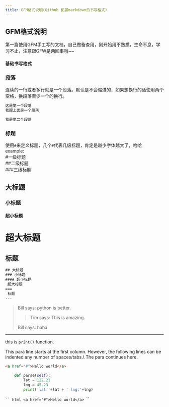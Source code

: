 ```yaml
---
title: GFM格式说明(Github 拓展markdown的书写格式)
---
```

## GFM格式说明  
第一篇使用GFM手工写的文档，自己做备查用，刚开始用不熟悉，生命不息，学习不止，注意跟GFW是两回事哦~~

#### 基础书写格式

### 段落

连续的一行或者多行就是一个段落。默认是不会缩进的，如果想换行的话使用两个空格，换段落至少一个的换行。  
~~~~ html
这是第一个段落  
我跟上面是一个段落

我是第二个段落
~~~~


### 标题
使用`#`来定义标题，几个`#`代表几级标题，肯定是越少字体越大了，哈哈  
example:  
#一级标题  
##二级标题  
###三级标题

## 大标题
### 小标题
#### 超小标题
 超大标题
======
 标题
------

~~~ html
## 大标题
### 小标题
#### 超小标题
 超大标题
===
 标题
---
~~~
> Bill says: python is better.  
> > Tim says: This is amazing.  
>
> Bill says: haha  
* * *
this is `print()` function.  

This para line starts at the first column. However,
      the following lines can be indented any number of spaces/tabs.\\
    The para continues here.

~~~ html
<a href="#">Hello world</a>
~~~
~~~ python
    def parse(self):
        lat = 122.21
        lng = 45.23
        print('lat:'+lat + ' lng:'+lng)
~~~
`​`` html
<a href="#">Hello world</a>
`​``
